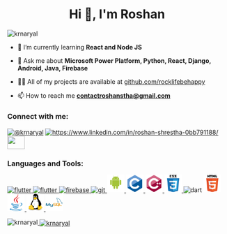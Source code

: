 <h1 align="center">Hi 👋, I'm Roshan</h1>

<p align="left"> <img src="https://komarev.com/ghpvc/?username=krnaryal&label=Profile%20views&color=0e75b6&style=flat" alt="krnaryal" /> </p>

- 🌱 I’m currently learning **React and Node JS**

- 💬 Ask me about **Microsoft Power Platform, Python, React, Django, Android, Java, Firebase**

- 👨‍💻 All of my projects are available at [github.com/rocklifebehappy](github.com/rocklifebehappy)

- 📫 How to reach me **contactroshanstha@gmail.com**

<h3 align="left">Connect with me:</h3>
<p align="left">
<a href="https://twitter.com" target="blank"><img align="center" src="https://raw.githubusercontent.com/rahuldkjain/github-profile-readme-generator/master/src/images/icons/Social/twitter.svg" alt="@krnaryal" height="30" width="40" /></a>
<a href="https://www.linkedin.com/in/roshan-shrestha-0bb791188/" target="blank"><img align="center" src="https://raw.githubusercontent.com/rahuldkjain/github-profile-readme-generator/master/src/images/icons/Social/linked-in-alt.svg" alt="https://www.linkedin.com/in/roshan-shrestha-0bb791188/" height="30" width="40" /></a>
<a href="https://instagram.com/kiran.aryall" target="blank"><img align="center" src="https://raw.githubusercontent.com/rahuldkjain/github-profile-readme-generator/master/src/images/icons/Social/instagram.svg" alt="" height="30" width="40" /></a>
</p>

<h3 align="left">Languages and Tools:</h3>
<p align="left"> </a> <a href="https://powerapps.microsoft.com/en-us/" target="_blank"> <img src="https://purepng.com/public/uploads/large/purepng.com-microsoft-logo-iconlogobrand-logoiconslogos-251519939091wmudn.png" alt="flutter" width="40" height="40"/> </a> </a> <a href="https://flutter.dev" target="_blank"> <img src="https://www.vectorlogo.zone/logos/flutterio/flutterio-icon.svg" alt="flutter" width="40" height="40"/> </a> <a href="https://firebase.google.com/" target="_blank"> <img src="https://www.vectorlogo.zone/logos/firebase/firebase-icon.svg" alt="firebase" width="40" height="40"/> <a href="https://git-scm.com/" target="_blank"> <img src="https://www.vectorlogo.zone/logos/git-scm/git-scm-icon.svg" alt="git" width="40" height="40"/> </a> <a href="https://developer.android.com" target="_blank"> <img src="https://raw.githubusercontent.com/devicons/devicon/master/icons/android/android-original-wordmark.svg" alt="android" width="40" height="40"/> </a> <a href="https://www.cprogramming.com/" target="_blank"> <img src="https://raw.githubusercontent.com/devicons/devicon/master/icons/c/c-original.svg" alt="c" width="40" height="40"/> </a> <a href="https://www.w3schools.com/cpp/" target="_blank"> <img src="https://raw.githubusercontent.com/devicons/devicon/master/icons/cplusplus/cplusplus-original.svg" alt="cplusplus" width="40" height="40"/> </a> <a href="https://www.w3schools.com/css/" target="_blank"> <img src="https://raw.githubusercontent.com/devicons/devicon/master/icons/css3/css3-original-wordmark.svg" alt="css3" width="40" height="40"/> </a>  <img src="https://www.vectorlogo.zone/logos/dartlang/dartlang-icon.svg" alt="dart" width="40" height="40"/> </a>  <a href="https://www.w3.org/html/" target="_blank"> <img src="https://raw.githubusercontent.com/devicons/devicon/master/icons/html5/html5-original-wordmark.svg" alt="html5" width="40" height="40"/> </a> </a> <a href="https://www.java.com" target="_blank"> <img src="https://raw.githubusercontent.com/devicons/devicon/master/icons/java/java-original.svg" alt="java" width="40" height="40"/> </a> <a href="https://www.linux.org/" target="_blank"> <img src="https://raw.githubusercontent.com/devicons/devicon/master/icons/linux/linux-original.svg" alt="linux" width="40" height="40"/> </a> <a href="https://www.mysql.com/" target="_blank"> <img src="https://raw.githubusercontent.com/devicons/devicon/master/icons/mysql/mysql-original-wordmark.svg" alt="mysql" width="40" height="40"/>  </p>

<p><img align="left" src="https://github-readme-stats.vercel.app/api/top-langs?username=krnaryal&show_icons=true&locale=en&layout=compact" alt="krnaryal" /></p>

<p>&nbsp;<img align="center" src="https://github-readme-stats.vercel.app/api?username=krnaryal&show_icons=true&locale=en" alt="krnaryal" /></p>

